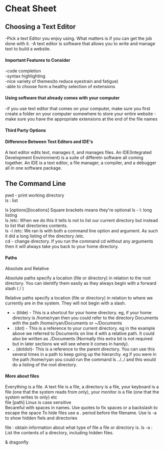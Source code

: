 # Cheat Sheet

## Choosing a Text Editor
-Pick a text Editor you enjoy using. What matters is if you can get the job done with it. 
-A text editor is software that allows you to write and manage text to build a website. 


#### Important Features to Consider
-code completion  
-syntax highlighting  
-nice variety of themes(to reduce eyestrain and fatigue)  
-able to choose form a healthy selection of extensions


#### Using software that already comes with your computer 
-if you use text editor that comes on your computer, make sure you first create a folder on your computer somewhere to store your entire website
-make sure you have the appropriate extensions at the end of the file names


#### Third Party Options


#### Difference Between Text Editors and IDE's

A text editor edits text, manages it, and manages files. 
An IDE(Integrated Development Environment) is a suite of differetn software all coming together. An IDE is a text editor, a file
manager, a compiler, and a debugger all in one software package.


## The Command Line

pwd - print working directory  
ls : list  

ls [options][locations] Square brackets means they're optional
ls - l: long listing  
ls /etc: When we do this it tells ls not to list our current directory but instead to list that directories contents.  
ls -l /etc: We ran ls with both a command line option and argument. As such it did a long listing of the directory /etc.  
cd - change directory. If you run the command cd without any arguments then it will always take you back to your home directory.
   

#### Paths
Absolute and Relative

Absolute paths specify a location (file or directory) in relation to the root directory. You can identify them easily as they always begin with a forward slash ( / )

Relative paths specify a location (file or directory) in relation to where we currently are in the system. They will not begin with a slash.

- ~ (tilde) - This is a shortcut for your home directory. eg, if your home directory is /home/ryan then you could refer to the directory Documents with the path /home/ryan/Documents or ~/Documents
- . (dot) - This is a reference to your current directory. eg in the example above we referred to Documents on line 4 with a relative path. It could also be written as ./Documents (Normally this extra bit is not required but in later sections we will see where it comes in handy).
- .. (dotdot)- This is a reference to the parent directory. You can use this several times in a path to keep going up the hierarchy. eg if you were in the path /home/ryan you could run the command ls ../../ and this would do a listing of the root directory.


#### More about files

Everything is a file. A text file is a file, a directory is a file, your keyboard is a file (one that the system reads from only), your monitor is a file (one that the system writes to only) etc  
file [path]
Linux is case sensitive  
Becareful with spaces in names. Use quotes to fix spaces or a backslash to escape the space
To hide files use a . period before the filename. Use ls -a to show hidden fiels and directories

file : obtain information about what type of file a file or directory is.
ls -a : List the contents of a directory, including hidden files.


& dragonfly 
